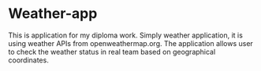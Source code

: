# Weather-app

This is application for my diploma work. Simply weather application, it is using weather APIs from openweathermap.org. The application allows user to check the weather status in real team based on geographical coordinates.